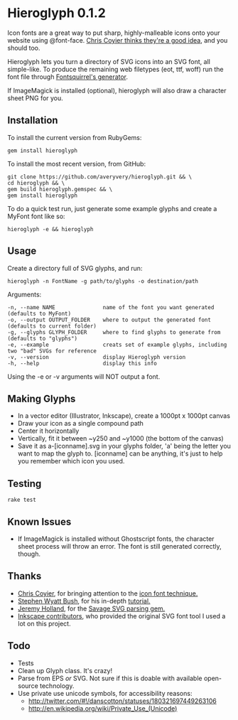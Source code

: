 # Hieroglyph 0.1.2

Icon fonts are a great way to put sharp, highly-malleable icons onto your website using @font-face. [Chris Coyier thinks they're a good idea](http://css-tricks.com/using-fonts-for-icons/), and you should too.

Hieroglyph lets you turn a directory of SVG icons into an SVG font, all simple-like.
To produce the remaining web filetypes (eot, ttf, woff) run the font file through [Fontsquirrel's generator](http://www.fontsquirrel.com/fontface/generator).

If ImageMagick is installed (optional), hieroglyph will also draw a character sheet PNG for you.

## Installation

To install the current version from RubyGems:

	gem install hieroglyph

To install the most recent version, from GitHub:

	git clone https://github.com/averyvery/hieroglyph.git && \
	cd hieroglyph && \
	gem build hieroglyph.gemspec && \
	gem install hieroglyph

To do a quick test run, just generate some example glyphs and create a MyFont font like so:

	hieroglyph -e && hieroglyph

## Usage

Create a directory full of SVG glyphs, and run:

	hieroglyph -n FontName -g path/to/glyphs -o destination/path

Arguments:

	-n, --name NAME               name of the font you want generated (defaults to MyFont)
	-o, --output OUTPUT_FOLDER    where to output the generated font (defaults to current folder)
	-g, --glyphs GLYPH_FOLDER     where to find glyphs to generate from (defaults to "glyphs")
	-e, --example                 creats set of example glyphs, including two "bad" SVGs for reference
	-v, --version                 display Hieroglyph version
	-h, --help                    display this info

Using the -e or -v arguments will NOT output a font.

## Making Glyphs

- In a vector editor (Illustrator, Inkscape), create a 1000pt x 1000pt canvas
- Draw your icon as a single compound path
- Center it horizontally
- Vertically, fit it between ~y250 and ~y1000 (the bottom of the canvas)
- Save it as a-[iconname].svg in your glyphs folder, 'a' being the letter you want to map the glyph to. [iconname] can be anything, it's just to help you remember which icon you used.

## Testing

	rake test

## Known Issues

- If ImageMagick is installed without Ghostscript fonts, the character sheet process will throw an error. The font is still generated correctly, though.

## Thanks

- [Chris Coyier](http://chriscoyier.net/), for bringing attention to the [icon font technique.](http://css-tricks.com/using-fonts-for-icons/)
- [Stephen Wyatt Bush](http://stephenwyattbush.com/), for his in-depth [tutorial.](http://blog.stephenwyattbush.com/2012/02/01/making-an-icon-font)
- [Jeremy Holland](http://www.jeremypholland.com/), for the [Savage SVG parsing gem.](https://github.com/awebneck/savage)
- [Inkscape contributors](https://launchpad.net/inkscape/+topcontributors), who provided the original SVG font tool I used a lot on this project.

## Todo

- Tests
- Clean up Glyph class. It's crazy!
- Parse from EPS _or_ SVG. Not sure if this is doable with available open-source technology.
- Use private use unicode symbols, for accessibility reasons:
	- http://twitter.com/#!/danscotton/statuses/180321697449263106
	- http://en.wikipedia.org/wiki/Private_Use_(Unicode)
